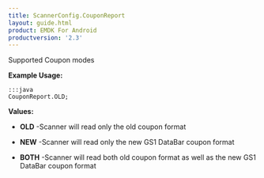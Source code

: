 ```yaml
---
title: ScannerConfig.CouponReport
layout: guide.html
product: EMDK For Android
productversion: '2.3'
---
```


Supported Coupon modes

 

**Example Usage:**
	
	:::java	
	CouponReport.OLD;


**Values:**

* **OLD** -Scanner will read only the old coupon format

* **NEW** -Scanner will read only the new GS1 DataBar coupon format

* **BOTH** -Scanner will read both old coupon format as well as the new GS1
 DataBar coupon format













